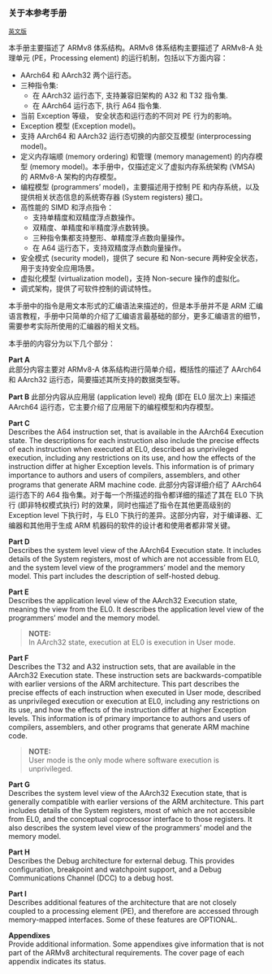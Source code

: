 ### 关于本参考手册

[`英文版`](../../en/about_this_manual.html)


本手册主要描述了 ARMv8 体系结构。ARMv8 体系结构主要描述了 ARMv8-A 处理单元 (PE，Processing element) 的运行机制，包括以下方面内容：

 * AArch64 和 AArch32 两个运行态。
 * 三种指令集:
    - 在 AArch32 运行态下, 支持兼容旧架构的 A32 和 T32 指令集.
    - 在 AArch64 运行态下, 执行 A64 指令集.
 * 当前 Exception 等级， 安全状态和运行态的不同对 PE 行为的影响。
 * Exception 模型 (Exception model)。
 * 支持 AArch64 和 AArch32 运行态切换的内部交互模型 (interprocessing model)。
 * 定义内存端顺 (memory ordering) 和管理 (memory management) 的内存模型 (memory model)。本手册中，仅描述定义了虚拟内存系统架构 (VMSA) 的 ARMv8-A 架构的内存模型。
 * 编程模型 (programmers’ model)，主要描述用于控制 PE 和内存系统，以及提供相关状态信息的系统寄存器 (System registers) 接口。
 * 高性能的 SIMD 和浮点指令：
    - 支持单精度和双精度浮点数操作。
    - 双精度、单精度和半精度浮点数转换。
    - 三种指令集都支持整形、单精度浮点数向量操作。
    - 在 A64 运行态下，支持双精度浮点数向量操作。
 * 安全模式 (security model)，提供了 secure 和 Non-secure 两种安全状态，用于支持安全应用场景。
 * 虚拟化模型 (virtualization model)，支持 Non-secure 操作的虚拟化。
 * 调式架构，提供了可软件控制的调试特性。

本手册中的指令是用文本形式的汇编语法来描述的，但是本手册并不是 ARM 汇编语言教程，手册中只简单的介绍了汇编语言最基础的部分，更多汇编语言的细节，需要参考实际所使用的汇编器的相关文档。

本手册的内容分为以下几个部分：


**Part A**  
此部分内容主要对 ARMv8-A 体系结构进行简单介绍，概括性的描述了 AArch64 和 AArch32 运行态，简要描述其所支持的数据类型等。

**Part B**
此部分内容从应用层 (application level) 视角 (即在 EL0 层次上) 来描述 AArch64 运行态，它主要介绍了应用层下的编程模型和内存模型。

**Part C**  
Describes the A64 instruction set, that is available in the AArch64 Execution state. The descriptions for each instruction also include the precise effects of each instruction when executed at EL0, described as unprivileged execution, including any restrictions on its use, and how the effects of the instruction differ at higher Exception levels. This information is of primary importance to authors and users of compilers, assemblers, and other programs that generate ARM machine code.
此部分内容详细介绍了 AArch64 运行态下的 A64 指令集。对于每一个所描述的指令都详细的描述了其在 EL0 下执行 (即非特权模式执行) 时的效果，同时也描述了指令在其他更高级别的 Exception level 下执行时，与 EL0 下执行的差异。这部分内容，对于编译器、汇编器和其他用于生成 ARM 机器码的软件的设计者和使用者都非常关键。

**Part D**  
Describes the system level view of the AArch64 Execution state. It includes details of the System registers, most of which are not accessible from EL0, and the system level view of the programmers’  model and the memory model. This part includes the description of self-hosted debug.


**Part E**  
Describes the application level view of the AArch32 Execution state, meaning the view from the EL0. It describes the application level view of the programmers’ model and the memory model.


> **NOTE:**  
In AArch32 state, execution at EL0 is execution in User mode.


**Part F**  
Describes the T32 and A32 instruction sets, that are available in the AArch32 Execution state. These instruction sets are backwards-compatible with earlier versions of the ARM architecture. This part describes the precise effects of each instruction when executed in User mode, described as unprivileged execution or execution at EL0, including any restrictions on its use, and how the effects
of the instruction differ at higher Exception levels. This information is of primary importance to authors and users of compilers, assemblers, and other programs that generate ARM machine code.

>**NOTE:**  
User mode is the only mode where software execution is unprivileged.


**Part G**  
Describes the system level view of the AArch32 Execution state, that is generally compatible with earlier versions of the ARM architecture. This part includes details of the System registers, most of which are not accessible from EL0, and the conceptual coprocessor interface to those registers. It also describes the system level view of the programmers’ model and the memory model.


**Part H**  
Describes the Debug architecture for external debug. This provides configuration, breakpoint and watchpoint support, and a Debug Communications Channel (DCC) to a debug host.


**Part I**  
Describes additional features of the architecture that are not closely coupled to a processing element (PE), and therefore are accessed through memory-mapped interfaces. Some of these features are OPTIONAL.


**Appendixes**  
Provide additional information. Some appendixes give information that is not part of the ARMv8 architectural requirements. The cover page of each appendix indicates its status.

